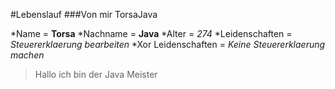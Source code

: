 #Lebenslauf
###Von mir TorsaJava

*Name  = **Torsa**
*Nachname = **Java** 
*Alter = *274*
*Leidenschaften = *Steuererklaerung bearbeiten*
*Xor Leidenschaften = *Keine Steuererklaerung machen*

>Hallo ich bin der Java Meister
